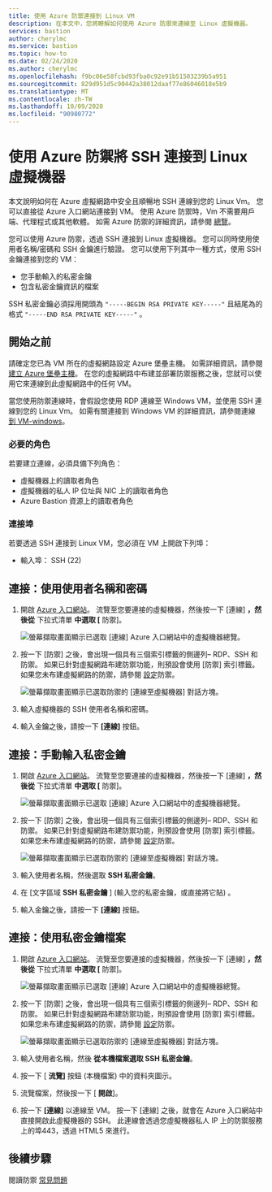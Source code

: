 ```yaml
---
title: 使用 Azure 防禦連接到 Linux VM
description: 在本文中，您將瞭解如何使用 Azure 防禦來連線至 Linux 虛擬機器。
services: bastion
author: cherylmc
ms.service: bastion
ms.topic: how-to
ms.date: 02/24/2020
ms.author: cherylmc
ms.openlocfilehash: f9bc06e58fcbd93fba0c92e91b51503239b5a951
ms.sourcegitcommit: 829d951d5c90442a38012daaf77e86046018e5b9
ms.translationtype: MT
ms.contentlocale: zh-TW
ms.lasthandoff: 10/09/2020
ms.locfileid: "90980772"
---
```

# <a name="connect-using-ssh-to-a-linux-virtual-machine-using-azure-bastion"></a>使用 Azure 防禦將 SSH 連接到 Linux 虛擬機器

本文說明如何在 Azure 虛擬網路中安全且順暢地 SSH 連線到您的 Linux Vm。 您可以直接從 Azure 入口網站連接到 VM。 使用 Azure 防禦時，Vm 不需要用戶端、代理程式或其他軟體。 如需 Azure 防禦的詳細資訊，請參閱 [總覽](bastion-overview.md)。

您可以使用 Azure 防禦，透過 SSH 連接到 Linux 虛擬機器。 您可以同時使用使用者名稱/密碼和 SSH 金鑰進行驗證。 您可以使用下列其中一種方式，使用 SSH 金鑰連接到您的 VM：

* 您手動輸入的私密金鑰
* 包含私密金鑰資訊的檔案

SSH 私密金鑰必須採用開頭為  `"-----BEGIN RSA PRIVATE KEY-----"` 且結尾為的格式 `"-----END RSA PRIVATE KEY-----"` 。

## <a name="before-you-begin"></a>開始之前

請確定您已為 VM 所在的虛擬網路設定 Azure 堡壘主機。 如需詳細資訊，請參閱 [建立 Azure 堡壘主機](bastion-create-host-portal.md)。 在您的虛擬網路中布建並部署防禦服務之後，您就可以使用它來連線到此虛擬網路中的任何 VM。 

當您使用防禦連線時，會假設您使用 RDP 連線至 Windows VM，並使用 SSH 連線到您的 Linux Vm。 如需有關連接到 Windows VM 的詳細資訊，請參閱連線 [到 VM-windows](bastion-connect-vm-rdp.md)。

### <a name="required-roles"></a>必要的角色

若要建立連線，必須具備下列角色：

* 虛擬機器上的讀取者角色
* 虛擬機器的私人 IP 位址與 NIC 上的讀取者角色
* Azure Bastion 資源上的讀取者角色

### <a name="ports"></a>連接埠

若要透過 SSH 連接到 Linux VM，您必須在 VM 上開啟下列埠：

* 輸入埠： SSH (22) 

## <a name="connect-using-username-and-password"></a><a name="username"></a>連接：使用使用者名稱和密碼

1. 開啟 [Azure 入口網站](https://portal.azure.com)。 流覽至您要連接的虛擬機器，然後按一下 [連線] **，然後從** 下拉式清單 **中選取 [** 防禦]。

   ![螢幕擷取畫面顯示已選取 [連線] Azure 入口網站中的虛擬機器總覽。](./media/bastion-connect-vm-ssh/connect.png)
1. 按一下 [防禦] 之後，會出現一個具有三個索引標籤的側邊列– RDP、SSH 和防禦。 如果已針對虛擬網路布建防禦功能，則預設會使用 [防禦] 索引標籤。 如果您未布建虛擬網路的防禦，請參閱 [設定](bastion-create-host-portal.md)防禦。

   ![螢幕擷取畫面顯示已選取防禦的 [連線至虛擬機器] 對話方塊。](./media/bastion-connect-vm-ssh/bastion.png)
1. 輸入虛擬機器的 SSH 使用者名稱和密碼。
1. 輸入金鑰之後，請按一下 **[連線]** 按鈕。

## <a name="connect-manually-enter-a-private-key"></a><a name="privatekey"></a>連接：手動輸入私密金鑰

1. 開啟 [Azure 入口網站](https://portal.azure.com)。 流覽至您要連接的虛擬機器，然後按一下 [連線] **，然後從** 下拉式清單 **中選取 [** 防禦]。

   ![螢幕擷取畫面顯示已選取 [連線] Azure 入口網站中的虛擬機器總覽。](./media/bastion-connect-vm-ssh/connect.png)
1. 按一下 [防禦] 之後，會出現一個具有三個索引標籤的側邊列– RDP、SSH 和防禦。 如果已針對虛擬網路布建防禦功能，則預設會使用 [防禦] 索引標籤。 如果您未布建虛擬網路的防禦，請參閱 [設定](bastion-create-host-portal.md)防禦。

   ![螢幕擷取畫面顯示已選取防禦的 [連線至虛擬機器] 對話方塊。](./media/bastion-connect-vm-ssh/bastion.png)
1. 輸入使用者名稱，然後選取 **SSH 私密金鑰**。
1. 在 [文字區域 **SSH 私密金鑰** ] (輸入您的私密金鑰，或直接將它貼) 。
1. 輸入金鑰之後，請按一下 **[連線]** 按鈕。

## <a name="connect-using-a-private-key-file"></a><a name="ssh"></a>連接：使用私密金鑰檔案

1. 開啟 [Azure 入口網站](https://portal.azure.com)。 流覽至您要連接的虛擬機器，然後按一下 [連線] **，然後從** 下拉式清單 **中選取 [** 防禦]。

   ![螢幕擷取畫面顯示已選取 [連線] Azure 入口網站中的虛擬機器總覽。](./media/bastion-connect-vm-ssh/connect.png)
1. 按一下 [防禦] 之後，會出現一個具有三個索引標籤的側邊列– RDP、SSH 和防禦。 如果已針對虛擬網路布建防禦功能，則預設會使用 [防禦] 索引標籤。 如果您未布建虛擬網路的防禦，請參閱 [設定](bastion-create-host-portal.md)防禦。

   ![螢幕擷取畫面顯示已選取防禦的 [連線至虛擬機器] 對話方塊。](./media/bastion-connect-vm-ssh/bastion.png)
1. 輸入使用者名稱，然後 **從本機檔案選取 SSH 私密金鑰**。
1. 按一下 [ **流覽]** 按鈕 (本機檔案) 中的資料夾圖示。
1. 流覽檔案，然後按一下 [ **開啟**]。
1. 按一下 **[連線]** 以連線至 VM。 按一下 [連線] 之後，就會在 Azure 入口網站中直接開啟此虛擬機器的 SSH。 此連線會透過您虛擬機器私人 IP 上的防禦服務上的埠443，透過 HTML5 來進行。

## <a name="next-steps"></a>後續步驟

閱讀防禦 [常見問題](bastion-faq.md)
